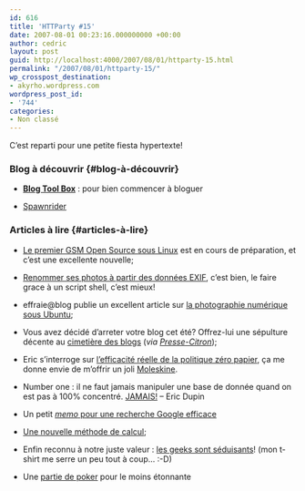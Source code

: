 ```yaml
---
id: 616
title: 'HTTParty #15'
date: 2007-08-01 00:23:16.000000000 +00:00
author: cedric
layout: post
guid: http://localhost:4000/2007/08/01/httparty-15.html
permalink: "/2007/08/01/httparty-15/"
wp_crosspost_destination:
- akyrho.wordpress.com
wordpress_post_id:
- '744'
categories:
- Non classé
---
```

C’est reparti pour une petite fiesta hypertexte!

### Blog à découvrir {#blog-à-découvrir}

  * **[Blog Tool Box](http://blogtoolbox.fr/)** : pour bien commencer à bloguer

  * [Spawnrider](http://www.spawnrider.net/blogs/)

### Articles à lire {#articles-à-lire}

  * [Le premier GSM Open Source sous Linux](http://www.arkius.info/news/le-premier-telephone-open-source-sous-linux-openmoko.html) est en cours de préparation, et c’est une excellente nouvelle;

  * [Renommer ses photos à partir des données EXIF](http://www.taltan.fr/post/2007/07/16/Script-de-renommage-de-photos-selon-les-donnees-EXIF), c’est bien, le faire grace à un script shell, c’est mieux!

  * effraie@blog publie un excellent article sur [la photographie numérique sous Ubuntu](http://blog.effraie.org/post/2007/07/30/Flux-de-travail-numerique-pour-le-photographe-sous-Ubuntu);

  * Vous avez décidé d’arreter votre blog cet été? Offrez-lui une sépulture décente au [cimetière des blogs](http://lecimetieredesblogs.blogspot.com/) (_via [Presse-Citron](http://www.presse-citron.net/?2007/07/14/2263-le-cimetiere-des-blogs)_);

  * Eric s’interroge sur [l’efficacité réelle de la politique zéro papier](http://www.presse-citron.net/?2007/07/16/2259-zero-papier-zero-reflexion-ou-le-syndrome-de-la-tete-dans-le-guidon), ça me donne envie de m’offrir un joli [Moleskine](http://www.moleskine.com/eng/default.htm).

  * Number one : il ne faut jamais manipuler une base de donnée quand on est pas à 100% concentré. [JAMAIS!](http://www.presse-citron.net/?2007/07/19/2280-la-peur-de-ma-vie-a-l-instant) &#8211; Eric Dupin

  * Un petit [_memo_ pour une recherche Google efficace](http://www.tutoweb.com/blog/?p=89)

  * [Une nouvelle méthode de calcul](http://mindoverflow.typepad.fr/mind_overflow/2007/07/une-nouvelle-mt.html);

  * Enfin reconnu à notre juste valeur : [les geeks sont séduisants](http://norswap.awardspace.com/news.php?id=geek-seduisant)! (mon t-shirt me serre un peu tout à coup… :-D)

  * Une [partie de poker](http://aroundtheworld.blogspirit.com/archive/2007/07/12/fan-de-poker.html) pour le moins étonnante